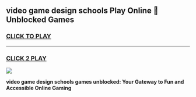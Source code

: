 
## video game design schools Play Online 👋 Unblocked Games
<h3>
<a href="https://news.freeplayer.one?title=video_game_design_schools&ref=17GH">CLICK TO PLAY</a></h3>
<hr>

<h3>
<a href="https://news.freeplayer.one?title=video_game_design_schools&ref=17GH">CLICK 2 PLAY</a>
  
</h3>

<a href="https://news.freeplayer.one?title=video_game_design_schools&ref=17GH/"><img src="https://clearcache.store/games.png"></a>


**video game design schools games unblocked: Your Gateway to Fun and Accessible Online Gaming**
